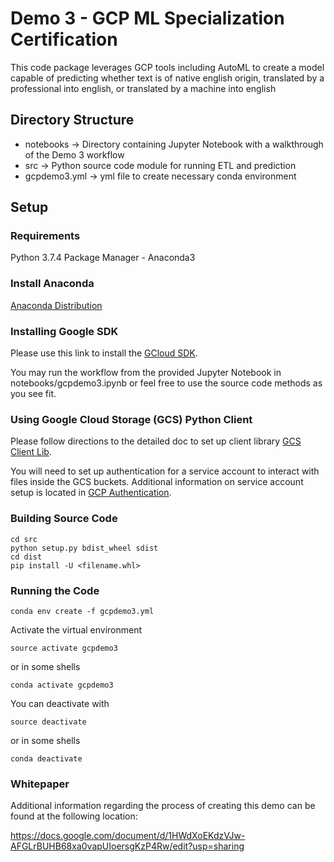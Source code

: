 # Demo 3 - GCP ML Specialization Certification

This code package leverages GCP tools including AutoML to create a model
capable of predicting whether text is of native english origin, translated
by a professional into english, or translated by a machine into english

## Directory Structure
- notebooks -> Directory containing Jupyter Notebook with a walkthrough of the Demo 3 workflow
- src -> Python source code module for running ETL and prediction
- gcpdemo3.yml -> yml file to create necessary conda environment

## Setup

### Requirements
Python 3.7.4
Package Manager - Anaconda3
### Install Anaconda
[Anaconda Distribution](https://docs.anaconda.com/anaconda/install/)
### Installing Google SDK
Please use this link to install the [GCloud SDK](https://cloud.google.com/sdk/docs/quickstarts).

You may run the workflow from the provided Jupyter Notebook in notebooks/gcpdemo3.ipynb or feel
free to use the source code methods as you see fit.

### Using Google Cloud Storage (GCS) Python Client
Please follow directions to the detailed doc to set up client library [GCS Client Lib](https://cloud.google.com/storage/docs/reference/libraries#client-libraries-install-python).

You will need to set up authentication for a service account to interact with files inside the GCS buckets. Additional information on service account setup is located in [GCP Authentication](https://cloud.google.com/docs/authentication/production).

### Building Source Code
```
cd src
python setup.py bdist_wheel sdist
cd dist
pip install -U <filename.whl>
```

### Running the Code
```
conda env create -f gcpdemo3.yml
```

Activate the virtual environment
```
source activate gcpdemo3
```
or in some shells
```
conda activate gcpdemo3
```
You can deactivate with
```
source deactivate
```
or in some shells
```
conda deactivate
```

### Whitepaper
Additional information regarding the process of creating this demo can be found at the following location:

https://docs.google.com/document/d/1HWdXoEKdzVJw-AFGLrBUHB68xa0vapUIoersgKzP4Rw/edit?usp=sharing

